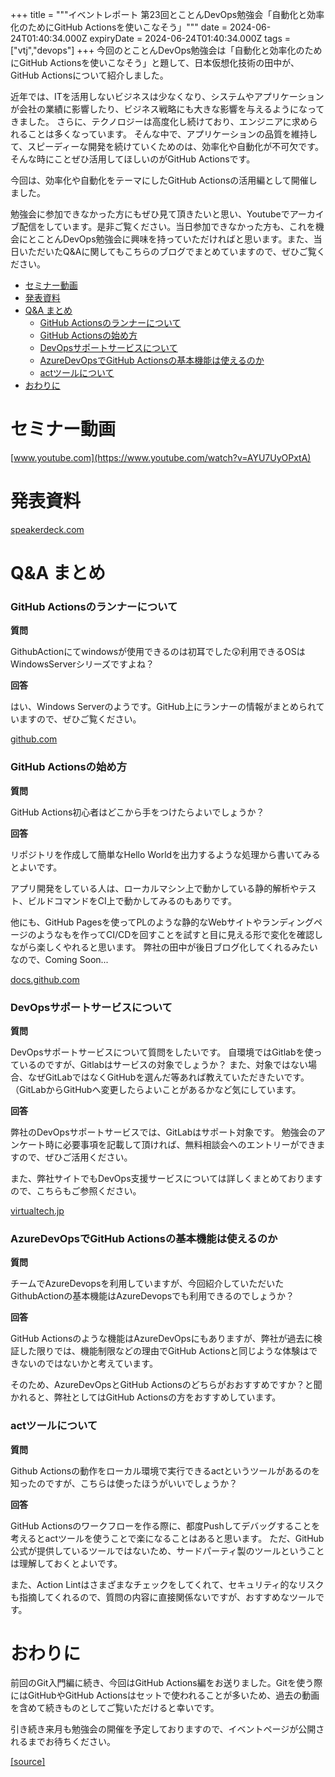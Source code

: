 +++
title = """イベントレポート 第23回とことんDevOps勉強会「自動化と効率化のためにGitHub Actionsを使いこなそう」"""
date = 2024-06-24T01:40:34.000Z
expiryDate = 2024-06-24T01:40:34.000Z
tags = ["vtj","devops"]
+++
今回のとことんDevOps勉強会は「自動化と効率化のためにGitHub Actionsを使いこなそう」と題して、日本仮想化技術の田中が、GitHub Actionsについて紹介しました。

近年では、ITを活用しないビジネスは少なくなり、システムやアプリケーションが会社の業績に影響したり、ビジネス戦略にも大きな影響を与えるようになってきました。 さらに、テクノロジーは高度化し続けており、エンジニアに求められることは多くなっています。 そんな中で、アプリケーションの品質を維持して、スピーディーな開発を続けていくためのは、効率化や自動化が不可欠です。 そんな時にことぜひ活用してほしいのがGitHub Actionsです。

今回は、効率化や自動化をテーマにしたGitHub Actionsの活用編として開催しました。

勉強会に参加できなかった方にもぜひ見て頂きたいと思い、Youtubeでアーカイブ配信をしています。是非ご覧ください。当日参加できなかった方も、これを機会にとことんDevOps勉強会に興味を持っていただければと思います。また、当日いただいたQ&Aに関してもこちらのブログでまとめていますので、ぜひご覧ください。

*   [セミナー動画](#セミナー動画)
*   [発表資料](#発表資料)
*   [Q&A まとめ](#QA-まとめ)
    *   [GitHub Actionsのランナーについて](#GitHub-Actionsのランナーについて)
    *   [GitHub Actionsの始め方](#GitHub-Actionsの始め方)
    *   [DevOpsサポートサービスについて](#DevOpsサポートサービスについて)
    *   [AzureDevOpsでGitHub Actionsの基本機能は使えるのか](#AzureDevOpsでGitHub-Actionsの基本機能は使えるのか)
    *   [actツールについて](#actツールについて)
*   [おわりに](#おわりに)

セミナー動画
======

[www.youtube.com](https://www.youtube.com/watch?v=AYU7UyOPxtA)

発表資料
====

[speakerdeck.com](https://speakerdeck.com/devops_vtj/zi-dong-hua-toxiao-lu-hua-notamenigithub-actionswoshi-ikonasou)

Q&A まとめ
=======

### GitHub Actionsのランナーについて

**質問**

GithubActionにてwindowsが使用できるのは初耳でした😲利用できるOSはWindowsServerシリーズですよね？

**回答**

はい、Windows Serverのようです。GitHub上にランナーの情報がまとめられていますので、ぜひご覧ください。

[github.com](https://github.com/actions/runner-images/blob/main/images/windows/Windows2022-Readme.md)

### GitHub Actionsの始め方

**質問**

GitHub Actions初心者はどこから手をつけたらよいでしょうか？

**回答**

リポジトリを作成して簡単なHello Worldを出力するような処理から書いてみるとよいです。

アプリ開発をしている人は、ローカルマシン上で動かしている静的解析やテスト、ビルドコマンドをCI上で動かしてみるのもありです。

他にも、GitHub Pagesを使ってPLのような静的なWebサイトやランディングページのようなもを作ってCI/CDを回すことを試すと目に見える形で変化を確認しながら楽しくやれると思います。 弊社の田中が後日ブログ化してくれるみたいなので、Coming Soon...

[docs.github.com](https://docs.github.com/ja/pages/getting-started-with-github-pages/about-github-pages)

### DevOpsサポートサービスについて

**質問**

DevOpsサポートサービスについて質問をしたいです。 自環境ではGitlabを使っているのですが、Gitlabはサービスの対象でしょうか？ また、対象ではない場合、なぜGitLabではなくGitHubを選んだ等あれば教えていただきたいです。（GitLabからGitHubへ変更したらよいことがあるかなど気にしています。

**回答**

弊社のDevOpsサポートサービスでは、GitLabはサポート対象です。 勉強会のアンケート時に必要事項を記載して頂ければ、無料相談会へのエントリーができますので、ぜひご活用ください。

また、弊社サイトでもDevOps支援サービスについては詳しくまとめておりますので、こちらもご参照ください。

[virtualtech.jp](https://virtualtech.jp/devops/)

### AzureDevOpsでGitHub Actionsの基本機能は使えるのか

**質問**

チームでAzureDevopsを利用していますが、今回紹介していただいたGithubActionの基本機能はAzureDevopsでも利用できるのでしょうか？

**回答**

GitHub Actionsのような機能はAzureDevOpsにもありますが、弊社が過去に検証した限りでは、機能制限などの理由でGitHub Actionsと同じような体験はできないのではないかと考えています。

そのため、AzureDevOpsとGitHub Actionsのどちらがおおすすめですか？と聞かれると、弊社としてはGitHub Actionsの方をおすすめしています。

### actツールについて

**質問**

Github Actionsの動作をローカル環境で実行できるactというツールがあるのを知ったのですが、こちらは使ったほうがいいでしょうか？

**回答**

GitHub Actionsのワークフローを作る際に、都度Pushしてデバッグすることを考えるとactツールを使うことで楽になることはあると思います。 ただ、GitHub公式が提供しているツールではないため、サードパーティ製のツールということは理解しておくとよいです。

また、Action Lintはさまざまなチェックをしてくれて、セキュリティ的なリスクも指摘してくれるので、質問の内容に直接関係ないですが、おすすめなツールです。

おわりに
====

前回のGit入門編に続き、今回はGitHub Actions編をお送りました。Gitを使う際にはGitHubやGitHub Actionsはセットで使われることが多いため、過去の動画を含めて続きものとしてご覧いただけると幸いです。

引き続き来月も勉強会の開催を予定しておりますので、イベントページが公開されるまでお待ちください。

[[source]](https://devops-blog.virtualtech.jp/entry/20240624/1719193234)
